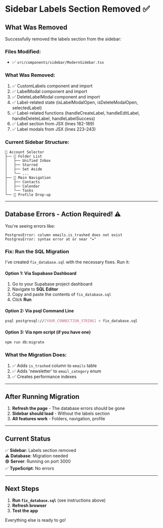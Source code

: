 # Sidebar Labels Section Removed ✅

## What Was Removed

Successfully removed the labels section from the sidebar:

### Files Modified:

- ✅ `src/components/sidebar/ModernSidebar.tsx`

### What Was Removed:

1. ✅ CustomLabels component and import
2. ✅ LabelModal component and import
3. ✅ DeleteLabelModal component and import
4. ✅ Label-related state (isLabelModalOpen, isDeleteModalOpen, selectedLabel)
5. ✅ Label-related functions (handleCreateLabel, handleEditLabel, handleDeleteLabel, handleLabelSuccess)
6. ✅ Label section from JSX (lines 182-189)
7. ✅ Label modals from JSX (lines 223-243)

### Current Sidebar Structure:

```
📧 Account Selector
├── 📁 Folder List
│   ├── Unified Inbox
│   ├── Starred
│   ├── Set Aside
│   └── ...
├── 📱 Main Navigation
│   ├── Contacts
│   ├── Calendar
│   └── Tasks
└── 👤 Profile Drop-up
```

---

## Database Errors - Action Required! ⚠️

You're seeing errors like:

```
PostgresError: column emails.is_trashed does not exist
PostgresError: syntax error at or near "="
```

### Fix: Run the SQL Migration

I've created `fix_database.sql` with the necessary fixes. Run it:

#### Option 1: Via Supabase Dashboard

1. Go to your Supabase project dashboard
2. Navigate to **SQL Editor**
3. Copy and paste the contents of `fix_database.sql`
4. Click **Run**

#### Option 2: Via psql Command Line

```bash
psql postgresql://[YOUR_CONNECTION_STRING] < fix_database.sql
```

#### Option 3: Via npm script (if you have one)

```bash
npm run db:migrate
```

### What the Migration Does:

1. ✅ Adds `is_trashed` column to `emails` table
2. ✅ Adds 'newsletter' to `email_category` enum
3. ✅ Creates performance indexes

---

## After Running Migration

1. **Refresh the page** - The database errors should be gone
2. **Sidebar should load** - Without the labels section
3. **All features work** - Folders, navigation, profile

---

## Current Status

✅ **Sidebar**: Labels section removed  
⚠️ **Database**: Migration needed  
🟢 **Server**: Running on port 3000  
✅ **TypeScript**: No errors

---

## Next Steps

1. **Run `fix_database.sql`** (see instructions above)
2. **Refresh browser**
3. **Test the app**

Everything else is ready to go!
